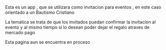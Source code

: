 
Esta es un app , que se utilizara como invitacion  para eventos , en este caso orientado a un Bautismo Cristiano  

La tematica se trata de que los invitados puedan confirmar la invitacion al evento y al mismo tiempo si lo desean poder dejar el regalo atraves de mercado pago 

Esta pagina aun se encuentra en proceso 
